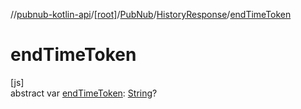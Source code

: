 //[pubnub-kotlin-api](../../../../index.md)/[[root]](../../index.md)/[PubNub](../index.md)/[HistoryResponse](index.md)/[endTimeToken](end-time-token.md)

# endTimeToken

[js]\
abstract var [endTimeToken](end-time-token.md): [String](https://kotlinlang.org/api/latest/jvm/stdlib/kotlin-stdlib/kotlin/-string/index.html)?
